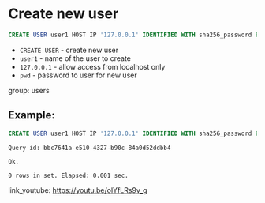 # Create new user

```sql
CREATE USER user1 HOST IP '127.0.0.1' IDENTIFIED WITH sha256_password BY 'pwd';
```

- `CREATE USER` - create new user
- `user1` - name of the user to create
- `127.0.0.1` - allow access from localhost only
- `pwd` - password to user for new user

group: users

## Example: 
```sql
CREATE USER user1 HOST IP '127.0.0.1' IDENTIFIED WITH sha256_password BY 'pwd';
```
```
Query id: bbc7641a-e510-4327-b90c-84a0d52ddbb4

Ok.

0 rows in set. Elapsed: 0.001 sec.
```

link_youtube: https://youtu.be/olYfLRs9v_g
